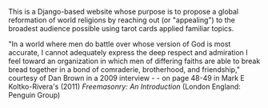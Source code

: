 This is a Django-based website whose purpose is to propose a global reformation of world religions by reaching out (or "appealing") to the broadest audience possible using tarot cards applied familiar topics.

"In a world where men do battle over whose version of God is most accurate, I cannot adequately express the deep respect and admiration I feel toward an organization in which men of differing faiths are able to break bread together in a bond of comraderie, brotherhood, and friendship," courtesy of Dan Brown in a 2009 interview - - on page 48-49 in Mark E Koltko-Rivera's (2011) _Freemasonry: An Introduction_ (London England: Penguin Group)
